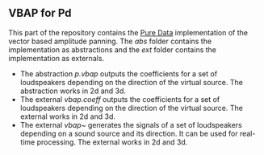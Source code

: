## VBAP for Pd
This part of the repository contains the [Pure Data](http://msp.ucsd.edu/software.html) implementation of the vector based amplitude panning. The *abs* folder contains the implementation as abstractions and the *ext* folder contains the implementation as externals.

- The abstraction *p.vbap* outputs the coefficients for a set of loudspeakers depending on the direction of the virtual source. The abstraction works in 2d and 3d.
- The external *vbap.coeff* outputs the coefficients for a set of loudspeakers depending on the direction of the virtual source. The external works in 2d and 3d.
- The external *vbap~* generates the signals of a set of loudspeakers depending on a sound source and its direction. It can be used for real-time processing. The external works in 2d and 3d.
